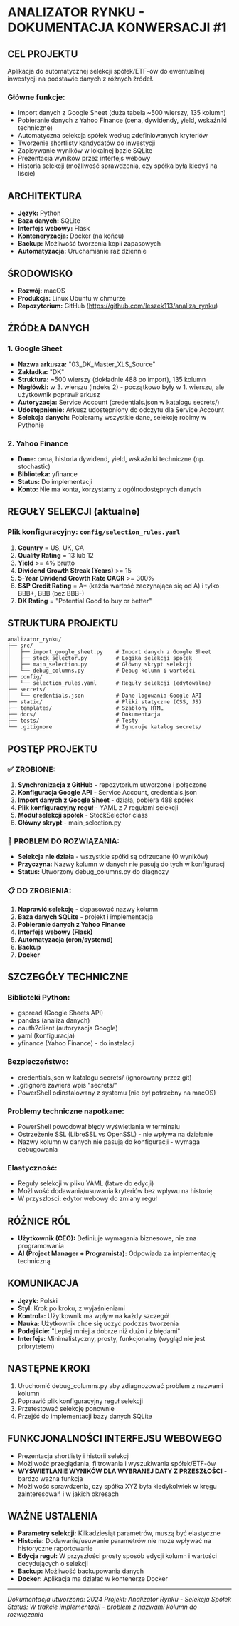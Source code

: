 # ANALIZATOR RYNKU - DOKUMENTACJA KONWERSACJI #1

## CEL PROJEKTU
Aplikacja do automatycznej selekcji spółek/ETF-ów do ewentualnej inwestycji na podstawie danych z różnych źródeł.

### Główne funkcje:
- Import danych z Google Sheet (duża tabela ~500 wierszy, 135 kolumn)
- Pobieranie danych z Yahoo Finance (cena, dywidendy, yield, wskaźniki techniczne)
- Automatyczna selekcja spółek według zdefiniowanych kryteriów
- Tworzenie shortlisty kandydatów do inwestycji
- Zapisywanie wyników w lokalnej bazie SQLite
- Prezentacja wyników przez interfejs webowy
- Historia selekcji (możliwość sprawdzenia, czy spółka była kiedyś na liście)

## ARCHITEKTURA
- **Język:** Python
- **Baza danych:** SQLite
- **Interfejs webowy:** Flask
- **Konteneryzacja:** Docker (na końcu)
- **Backup:** Możliwość tworzenia kopii zapasowych
- **Automatyzacja:** Uruchamianie raz dziennie

## ŚRODOWISKO
- **Rozwój:** macOS
- **Produkcja:** Linux Ubuntu w chmurze
- **Repozytorium:** GitHub (https://github.com/leszek113/analiza_rynku)

## ŹRÓDŁA DANYCH

### 1. Google Sheet
- **Nazwa arkusza:** "03_DK_Master_XLS_Source"
- **Zakładka:** "DK"
- **Struktura:** ~500 wierszy (dokładnie 488 po import), 135 kolumn
- **Nagłówki:** w 3. wierszu (indeks 2) - początkowo były w 1. wierszu, ale użytkownik poprawił arkusz
- **Autoryzacja:** Service Account (credentials.json w katalogu secrets/)
- **Udostępnienie:** Arkusz udostępniony do odczytu dla Service Account
- **Selekcja danych:** Pobieramy wszystkie dane, selekcję robimy w Pythonie

### 2. Yahoo Finance
- **Dane:** cena, historia dywidend, yield, wskaźniki techniczne (np. stochastic)
- **Biblioteka:** yfinance
- **Status:** Do implementacji
- **Konto:** Nie ma konta, korzystamy z ogólnodostępnych danych

## REGUŁY SELEKCJI (aktualne)

### Plik konfiguracyjny: `config/selection_rules.yaml`

1. **Country** = US, UK, CA
2. **Quality Rating** = 13 lub 12
3. **Yield** >= 4% brutto
4. **Dividend Growth Streak (Years)** >= 15
5. **5-Year Dividend Growth Rate CAGR** >= 300%
6. **S&P Credit Rating** = A* (każda wartość zaczynająca się od A) i tylko BBB+, BBB (bez BBB-)
7. **DK Rating** = "Potential Good to buy or better"

## STRUKTURA PROJEKTU
```
analizator_rynku/
├── src/
│   ├── import_google_sheet.py    # Import danych z Google Sheet
│   ├── stock_selector.py         # Logika selekcji spółek
│   ├── main_selection.py         # Główny skrypt selekcji
│   └── debug_columns.py          # Debug kolumn i wartości
├── config/
│   └── selection_rules.yaml      # Reguły selekcji (edytowalne)
├── secrets/
│   └── credentials.json          # Dane logowania Google API
├── static/                       # Pliki statyczne (CSS, JS)
├── templates/                    # Szablony HTML
├── docs/                         # Dokumentacja
├── tests/                        # Testy
└── .gitignore                    # Ignoruje katalog secrets/
```

## POSTĘP PROJEKTU

### ✅ ZROBIONE:
1. **Synchronizacja z GitHub** - repozytorium utworzone i połączone
2. **Konfiguracja Google API** - Service Account, credentials.json
3. **Import danych z Google Sheet** - działa, pobiera 488 spółek
4. **Plik konfiguracyjny reguł** - YAML z 7 regułami selekcji
5. **Moduł selekcji spółek** - StockSelector class
6. **Główny skrypt** - main_selection.py

### 🔧 PROBLEM DO ROZWIĄZANIA:
- **Selekcja nie działa** - wszystkie spółki są odrzucane (0 wyników)
- **Przyczyna:** Nazwy kolumn w danych nie pasują do tych w konfiguracji
- **Status:** Utworzony debug_columns.py do diagnozy

### 📋 DO ZROBIENIA:
1. **Naprawić selekcję** - dopasować nazwy kolumn
2. **Baza danych SQLite** - projekt i implementacja
3. **Pobieranie danych z Yahoo Finance**
4. **Interfejs webowy (Flask)**
5. **Automatyzacja (cron/systemd)**
6. **Backup**
7. **Docker**

## SZCZEGÓŁY TECHNICZNE

### Biblioteki Python:
- gspread (Google Sheets API)
- pandas (analiza danych)
- oauth2client (autoryzacja Google)
- yaml (konfiguracja)
- yfinance (Yahoo Finance) - do instalacji

### Bezpieczeństwo:
- credentials.json w katalogu secrets/ (ignorowany przez git)
- .gitignore zawiera wpis "secrets/"
- PowerShell odinstalowany z systemu (nie był potrzebny na macOS)

### Problemy techniczne napotkane:
- PowerShell powodował błędy wyświetlania w terminalu
- Ostrzeżenie SSL (LibreSSL vs OpenSSL) - nie wpływa na działanie
- Nazwy kolumn w danych nie pasują do konfiguracji - wymaga debugowania

### Elastyczność:
- Reguły selekcji w pliku YAML (łatwe do edycji)
- Możliwość dodawania/usuwania kryteriów bez wpływu na historię
- W przyszłości: edytor webowy do zmiany reguł

## RÓŻNICE RÓL
- **Użytkownik (CEO):** Definiuje wymagania biznesowe, nie zna programowania
- **AI (Project Manager + Programista):** Odpowiada za implementację techniczną

## KOMUNIKACJA
- **Język:** Polski
- **Styl:** Krok po kroku, z wyjaśnieniami
- **Kontrola:** Użytkownik ma wpływ na każdy szczegół
- **Nauka:** Użytkownik chce się uczyć podczas tworzenia
- **Podejście:** "Lepiej mniej a dobrze niż dużo i z błędami"
- **Interfejs:** Minimalistyczny, prosty, funkcjonalny (wygląd nie jest priorytetem)

## NASTĘPNE KROKI
1. Uruchomić debug_columns.py aby zdiagnozować problem z nazwami kolumn
2. Poprawić plik konfiguracyjny reguł selekcji
3. Przetestować selekcję ponownie
4. Przejść do implementacji bazy danych SQLite

## FUNKCJONALNOŚCI INTERFEJSU WEBOWEGO
- Prezentacja shortlisty i historii selekcji
- Możliwość przeglądania, filtrowania i wyszukiwania spółek/ETF-ów
- **WYŚWIETLANIE WYNIKÓW DLA WYBRANEJ DATY Z PRZESZŁOŚCI** - bardzo ważna funkcja
- Możliwość sprawdzenia, czy spółka XYZ była kiedykolwiek w kręgu zainteresowań i w jakich okresach

## WAŻNE USTALENIA
- **Parametry selekcji:** Kilkadziesiąt parametrów, muszą być elastyczne
- **Historia:** Dodawanie/usuwanie parametrów nie może wpływać na historyczne raportowanie
- **Edycja reguł:** W przyszłości prosty sposób edycji kolumn i wartości decydujących o selekcji
- **Backup:** Możliwość backupowania danych
- **Docker:** Aplikacja ma działać w kontenerze Docker

---
*Dokumentacja utworzona: 2024*
*Projekt: Analizator Rynku - Selekcja Spółek*
*Status: W trakcie implementacji - problem z nazwami kolumn do rozwiązania* 